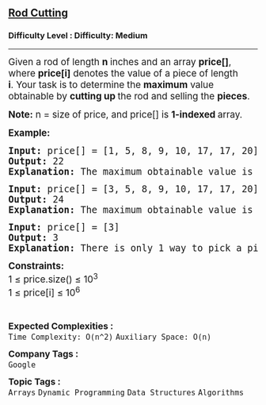 <h2><a href="https://www.geeksforgeeks.org/problems/rod-cutting0840/1">Rod Cutting</a></h2><h3>Difficulty Level : Difficulty: Medium</h3><hr><div class="problems_problem_content__Xm_eO"><p><span style="font-size: 14pt;">Given a rod of length <strong>n </strong>inches and an array <strong>price[]</strong>, where <strong>price[i]</strong> denotes the value of a piece of length <strong>i</strong>.&nbsp;Your task is to determine the <strong>maximum</strong> value obtainable by <strong>cutting up </strong>the rod and selling the <strong>pieces</strong>.</span></p>
<p><span style="font-size: 14pt;"><strong>Note:</strong> n = size of price, and price[] is <strong>1-indexed </strong>array.</span></p>
<p><span style="font-size: 14pt;"><strong>Example:</strong></span></p>
<pre><span style="font-size: 14pt;"><strong>Input:</strong> price[] = [1, 5, 8, 9, 10, 17, 17, 20]</span><br><span style="font-size: 14pt;"><strong>Output:</strong> 22</span><br><span style="font-size: 14pt;"><strong>Explanation:</strong> The maximum obtainable value is 22 by cutting in two pieces of lengths 2 and&nbsp;6, i.e., 5 + 17 = 22.</span></pre>
<pre><span style="font-size: 14pt;"><strong>Input: </strong>price[] = [3, 5, 8, 9, 10, 17, 17, 20]</span><br><span style="font-size: 14pt;"><strong>Output: </strong>24</span><br><span style="font-size: 14pt;"><strong>Explanation:&nbsp;</strong>The maximum obtainable value is&nbsp;24 by cutting the rod into 8 pieces&nbsp;of length 1, i.e, 8*price[1] = 8*3 = 24.<br></span></pre>
<pre><span style="font-size: 14pt;"><strong>Input: </strong>price[] = [3]</span><br><span style="font-size: 14pt;"><strong>Output: </strong>3</span><br><span style="font-size: 14pt;"><strong>Explanation:</strong> There is only 1 way to pick a piece of length 1.</span></pre>
<p><span style="font-size: 14pt;"><strong>Constraints:</strong><br>1 ≤ price.size() ≤ 10<sup>3</sup><br>1 ≤ price[i] ≤ 10<sup>6</sup></span></p></div><br><p><span style=font-size:18px><strong>Expected Complexities : </strong><br><code>Time Complexity: O(n^2)</code>&nbsp;<code>Auxiliary Space: O(n)</code>&nbsp;<p><span style=font-size:18px><strong>Company Tags : </strong><br><code>Google</code>&nbsp;<br><p><span style=font-size:18px><strong>Topic Tags : </strong><br><code>Arrays</code>&nbsp;<code>Dynamic Programming</code>&nbsp;<code>Data Structures</code>&nbsp;<code>Algorithms</code>&nbsp;